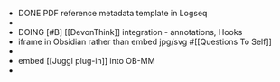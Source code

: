 - DONE PDF reference metadata template in Logseq
-
- DOING [#B] [[DevonThink]] integration - annotations, Hooks
- iframe in Obsidian rather than embed jpg/svg #[[Questions To Self]]
-
- embed [[Juggl plug-in]] into OB-MM
-